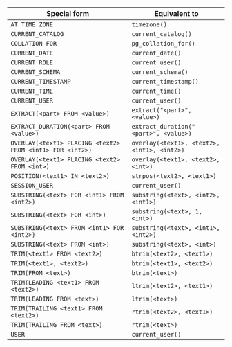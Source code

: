 | Special form                                              | Equivalent to                               |
|-----------------------------------------------------------|---------------------------------------------|
| `AT TIME ZONE`                                            | `timezone()`                                |
| `CURRENT_CATALOG`                                         | `current_catalog()`                         |
| `COLLATION FOR`                                           | `pg_collation_for()`                        |
| `CURRENT_DATE`                                            | `current_date()`                            |
| `CURRENT_ROLE`                                            | `current_user()`                            |
| `CURRENT_SCHEMA`                                          | `current_schema()`                          |
| `CURRENT_TIMESTAMP`                                       | `current_timestamp()`                       |
| `CURRENT_TIME`                                            | `current_time()`                            |
| `CURRENT_USER`                                            | `current_user()`                            |
| `EXTRACT(<part> FROM <value>)`                            | `extract("<part>", <value>)`                |
| `EXTRACT_DURATION(<part> FROM <value>)`                   | `extract_duration("<part>", <value>)`       |
| `OVERLAY(<text1> PLACING <text2> FROM <int1> FOR <int2>)` | `overlay(<text1>, <text2>, <int1>, <int2>)` |
| `OVERLAY(<text1> PLACING <text2> FROM <int>)`             | `overlay(<text1>, <text2>, <int>)`          |
| `POSITION(<text1> IN <text2>)`                            | `strpos(<text2>, <text1>)`                  |
| `SESSION_USER`                                            | `current_user()`                            |
| `SUBSTRING(<text> FOR <int1> FROM <int2>)`                | `substring(<text>, <int2>, <int1>)`         |
| `SUBSTRING(<text> FOR <int>)`                             | `substring(<text>, 1, <int>)`               |
| `SUBSTRING(<text> FROM <int1> FOR <int2>)`                | `substring(<text>, <int1>, <int2>)`         |
| `SUBSTRING(<text> FROM <int>)`                            | `substring(<text>, <int>)`                  |
| `TRIM(<text1> FROM <text2>)`                              | `btrim(<text2>, <text1>)`                   |
| `TRIM(<text1>, <text2>)`                                  | `btrim(<text1>, <text2>)`                   |
| `TRIM(FROM <text>)`                                       | `btrim(<text>)`                             |
| `TRIM(LEADING <text1> FROM <text2>)`                      | `ltrim(<text2>, <text1>)`                   |
| `TRIM(LEADING FROM <text>)`                               | `ltrim(<text>)`                             |
| `TRIM(TRAILING <text1> FROM <text2>)`                     | `rtrim(<text2>, <text1>)`                   |
| `TRIM(TRAILING FROM <text>)`                              | `rtrim(<text>)`                             |
| `USER`                                                    | `current_user()`                            |
